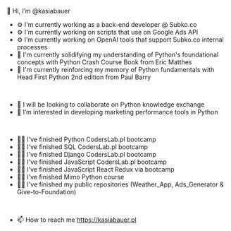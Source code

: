 👋 Hi, I’m @kasiabauer
- ⚙️ I'm currently working as a back-end developer @ Subko.co
- ⚙️ I'm currently working on scripts that use on Google Ads API
- ⚙️ I’m currently working on OpenAI tools that support Subko.co internal processes
- 📖 I'm currently solidifying my understanding of Python's foundational concepts with Python Crash Course Book from Eric Matthes
- 📖 I'm currently reinforcing my memory of Python fundamentals with Head First Python 2nd edition from Paul Barry
<br>

- 💞️ I will be looking to collaborate on Python knowledge exchange
- 👀 I’m interested in developing marketing performance tools in Python
<br>

- 👩‍🚀 I’ve finished Python CodersLab.pl bootcamp
- 👩‍🚀 I’ve finished SQL CodersLab.pl bootcamp
- 👩‍🚀 I’ve finished Django CodersLab.pl bootcamp
- 👩‍🚀 I've finished JavaScript CodersLab.pl bootcamp
- 👩‍🚀 I’ve finished JavaScript React Redux via bootcamp
- 👩‍🚀 I’ve finished Mimo Python course
- 👩‍🚀 I've finished my public repositories (Weather_App, Ads_Generator & Give-to-Foundation)

<br>

- 📫 How to reach me https://kasiabauer.pl

<!---
kasiabauer/kasiabauer is a ✨ special ✨ repository because its `README.md` (this file) appears on your GitHub profile.
You can click the Preview link to take a look at your changes.
--->
